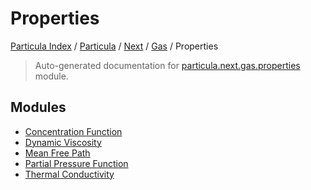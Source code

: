 # Properties

[Particula Index](../../../../README.md#particula-index) / [Particula](../../../index.md#particula) / [Next](../../index.md#next) / [Gas](../index.md#gas) / Properties

> Auto-generated documentation for [particula.next.gas.properties](https://github.com/Gorkowski/particula/blob/main/particula/next/gas/properties/__init__.py) module.

## Modules

- [Concentration Function](./concentration_function.md)
- [Dynamic Viscosity](./dynamic_viscosity.md)
- [Mean Free Path](./mean_free_path.md)
- [Partial Pressure Function](./partial_pressure_function.md)
- [Thermal Conductivity](./thermal_conductivity.md)
